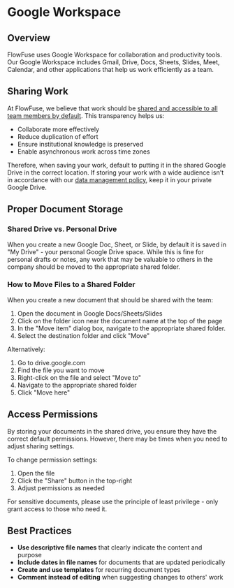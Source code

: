 # Google Workspace

## **Overview**

FlowFuse uses Google Workspace for collaboration and productivity tools. Our Google Workspace includes Gmail, Drive, Docs, Sheets, Slides, Meet, Calendar, and other applications that help us work efficiently as a team.

## **Sharing Work**

At FlowFuse, we believe that work should be [shared and accessible to all team members by default](https://flowfuse.com/handbook/company/security/data-management/). This transparency helps us:

* Collaborate more effectively  
* Reduce duplication of effort  
* Ensure institutional knowledge is preserved  
* Enable asynchronous work across time zones

Therefore, when saving your work, default to putting it in the shared Google Drive in the correct location. If storing your work with a wide audience isn't in accordance with our [data management policy](https://flowfuse.com/handbook/company/security/data-management/), keep it in your private Google Drive.

## **Proper Document Storage**

### **Shared Drive vs. Personal Drive**

When you create a new Google Doc, Sheet, or Slide, by default it is saved in "My Drive" \- your personal Google Drive space. While this is fine for personal drafts or notes, any work that may be valuable to others in the company should be moved to the appropriate shared folder.

### **How to Move Files to a Shared Folder**

When you create a new document that should be shared with the team:

1. Open the document in Google Docs/Sheets/Slides  
2. Click on the folder icon near the document name at the top of the page  
3. In the "Move item" dialog box, navigate to the appropriate shared folder.  
4. Select the destination folder and click "Move"

Alternatively:

1. Go to drive.google.com  
2. Find the file you want to move  
3. Right-click on the file and select "Move to"  
4. Navigate to the appropriate shared folder  
5. Click "Move here"

## **Access Permissions**

By storing your documents in the shared drive, you ensure they have the correct default permissions. However, there may be times when you need to adjust sharing settings.

To change permission settings:

1. Open the file  
2. Click the "Share" button in the top-right  
3. Adjust permissions as needed

For sensitive documents, please use the principle of least privilege \- only grant access to those who need it.

## **Best Practices**

* **Use descriptive file names** that clearly indicate the content and purpose  
* **Include dates in file names** for documents that are updated periodically  
* **Create and use templates** for recurring document types  
* **Comment instead of editing** when suggesting changes to others' work